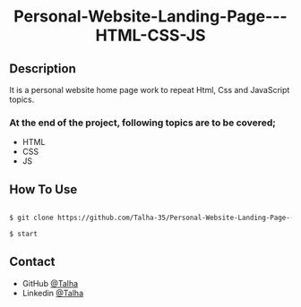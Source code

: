 <h1 align="center">Personal-Website-Landing-Page---HTML-CSS-JS</h1>

## Description

It is a personal website home page work to repeat Html, Css and JavaScript topics.


### At the end of the project, following topics are to be covered;

- HTML
- CSS
- JS


## How To Use


```bash

$ git clone https://github.com/Talha-35/Personal-Website-Landing-Page---HTML-CSS-JS.git

$ start
```


## Contact

- GitHub [@Talha](https://github.com/Talha-35)
- Linkedin [@Talha](https://www.linkedin.com/in/talhaulkumen/)

